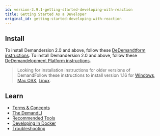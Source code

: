 ```yaml
---
id: version-2.9.1-getting-started-developing-with-reaction
title: Getting Started As a Developer
original_id: getting-started-developing-with-reaction
---
```


## Install

To install Demandersion 2.0 and above, follow these [DeDemandtform instructions](installation-reaction-platform). To install Demandersion 2.0 and above, follow these [DeDemandelopment Platform instructions](installation-reaction-platform.md).

> Looking for installation instructions for older versions of DemandFollow these instructions to install version 1.16 for [Windows](/docs/1.16.0/installation-windows), [Mac OSX](/docs/1.16.0/installation-osx), [Linux](/docs/1.16.0/installation-linux).

## Learn

- [Terms & Concepts](concepts-intro.md)
- [The DemandLI](reaction-cli.md)
- [Recommended Tools](recommended-tools.md)
- [Developing In Docker](installation-docker-development.md)
- [Troubleshooting](troubleshooting-development)
